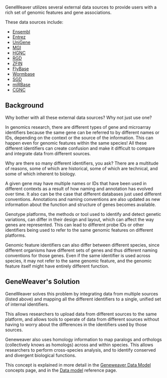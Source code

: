 
GeneWeaver utilizes several external data sources to provide users with a rich set of 
genomic features and gene associations. 

These data sources include:

- [Ensembl](http://www.ensembl.org/index.html)
- [Entrez](https://www.ncbi.nlm.nih.gov/Web/Search/entrezfs.html)
- [UniGene](https://ncbiinsights.ncbi.nlm.nih.gov/tag/unigene/)
- [MGI](https://www.informatics.jax.org/)
- [HGNC](https://www.genenames.org/)
- [RGD](https://rgd.mcw.edu/)
- [ZFIN](https://zfin.org/)
- [FlyBase](https://flybase.org/)
- [Wormbase](https://wormbase.org/)
- [SGD](https://www.yeastgenome.org/)
- [miRBase](http://www.mirbase.org/)
- [CGNC](https://bmcgenomics.biomedcentral.com/articles/10.1186/1471-2164-10-S2-S5)


## Background
Why bother with all these external data sources? Why not just use one?

In genomics research, there are different types of gene and microarray identifiers 
because the same gene can be referred to by different names or IDs, depending on the 
context or the source of the information. This can happen even for genomic features 
within the same species! All these different identifiers can create confusion and make 
it difficult to compare and integrate data from different sources.

Why are there so many different identifiers, you ask? There are a multitude of reasons,
some of which are historical, some of which are technical, and some of which inherent to
biology. 

A given gene may have multiple names or IDs that have been used in different 
contexts as a result of how naming and annotation has evolved over time. It also can be
the case that different databases just used different conventions. Annotations and
naming conventions are also updated as new information about the function and structure 
of genes becomes available.

Genotype platforms, the methods or tool used to identify and detect genetic variations,
can differ in their design and layout, which can affect the way genes are represented.
This can lead to different probe IDs or other identifiers being used to refer to the 
same genomic features on different platforms.

Genomic feature identifiers can also differ between different species, since different 
organisms have different sets of genes and thus different naming conventions for those 
genes. Even if the same identifier is used across species, it may not refer to the
same genomic feature, and the genomic feature itself might have entirely different 
function. 

## GeneWeaver's Solution
GeneWeaver solves this problem by integrating data from multiple sources (listed above)
and mapping all the different identifiers to a single, unified set of internal 
identifiers.

This allows researchers to upload data from different sources to the same platform, and
allows tools to operate of data from different sources without having to worry about
the differences in the identifiers used by those sources.

Geneweaver also uses homology information to map paralogs and orthologs (collectively
knows as homologs) across and within species. This allows researchers to perform 
cross-species analysis, and to identify conserved and divergent biological functions.

This concept is explained in more detail in the 
[Geneweaver Data Model](./geneweaver-data-model.md) concepts page, and in the
[Data model](/reference/data-model) reference page.
